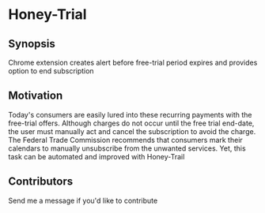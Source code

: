# Honey-Trial


## Synopsis

Chrome extension creates alert before free-trial period expires and provides option to end subscription


## Motivation

Today's consumers are easily lured into these recurring payments with the free-trial offers. Although charges do not occur until the free trial end-date, the user must manually act and cancel the subscription to avoid the charge. The Federal Trade Commission recommends that consumers mark their calendars to manually unsubscribe from the unwanted services. Yet, this task can be automated and improved with Honey-Trail


## Contributors

Send me a message if you'd like to contribute
